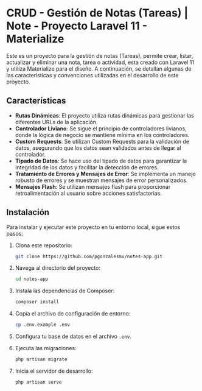 # CRUD - Gestión de Notas (Tareas) | Note - Proyecto Laravel 11 - Materialize

Este es un proyecto para la gestión de notas (Tareas), permite crear, listar, actualizar y eliminar una nota, tarea o actividad,  esta creado con Laravel 11 y utiliza Materialize para el diseño. A continuación, se detallan algunas de las características y convenciones utilizadas en el desarrollo de este proyecto.

## Características

- **Rutas Dinámicas**: El proyecto utiliza rutas dinámicas para gestionar las diferentes URLs de la aplicación.
- **Controlador Liviano**: Se sigue el principio de controladores livianos, donde la lógica de negocio se mantiene mínima en los controladores.
- **Custom Requests**: Se utilizan Custom Requests para la validación de datos, asegurando que los datos sean validados antes de llegar al controlador.
- **Tipado de Datos**: Se hace uso del tipado de datos para garantizar la integridad de los datos y facilitar la detección de errores.
- **Tratamiento de Errores y Mensajes de Error**: Se implementa un manejo robusto de errores y se muestran mensajes de error personalizados.
- **Mensajes Flash**: Se utilizan mensajes flash para proporcionar retroalimentación al usuario sobre acciones satisfactorias.

## Instalación

Para instalar y ejecutar este proyecto en tu entorno local, sigue estos pasos:

1. Clona este repositorio:
    ```bash
    git clone https://github.com/pgonzalesmv/notes-app.git
    ```

2. Navega al directorio del proyecto:
    ```bash
    cd notes-app
    ```

3. Instala las dependencias de Composer:
    ```bash
    composer install
    ```

4. Copia el archivo de configuración de entorno:
    ```bash
    cp .env.example .env
    ```

5. Configura tu base de datos en el archivo `.env`.

6. Ejecuta las migraciones:
    ```bash
    php artisan migrate
    ```
7. Inicia el servidor de desarrollo:
    ```bash
    php artisan serve
    ```